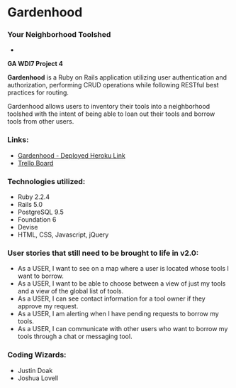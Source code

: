 # Gardenhood

### Your Neighborhood Toolshed
-

<b>GA WDI7 Project 4</b>

<b>Gardenhood</b> is a Ruby on Rails application utilizing user authentication and authorization, performing CRUD operations
while following RESTful best practices for routing.

Gardenhood allows users to inventory their tools into a neighborhood toolshed with the intent of being able to loan out their tools and borrow tools from other users.

### Links:

* [Gardenhood - Deployed Heroku Link](https://gardenhood.herokuapp.com/)
* [Trello Board](https://trello.com/b/opi8TnCI/gardenhood-project-4)

### Technologies utilized:

 * Ruby 2.2.4
 * Rails 5.0
 * PostgreSQL 9.5
 * Foundation 6
 * Devise
 * HTML, CSS, Javascript, jQuery

### User stories that still need to be brought to life in v2.0:

 * As a USER, I want to see on a map where a user is located whose tools I want to borrow.
 * As a USER, I want to be able to choose between a view of just my tools and a view of the global list of tools.
 * As a USER, I can see contact information for a tool owner if they approve my request.
 * As a USER, I am alerting when I have pending requests to borrow my tools.
 * As a USER, I can communicate with other users who want to borrow my tools through a chat or messaging tool.

### Coding Wizards:

* Justin Doak
* Joshua Lovell
